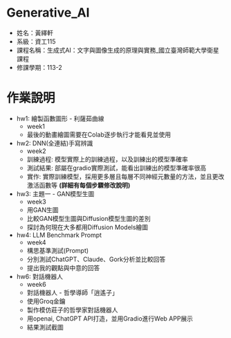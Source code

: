 # Generative_AI
* 姓名：黃繹軒
* 系級：資工115
* 課程名稱：生成式AI：文字與圖像生成的原理與實務_國立臺灣師範大學衛星課程
* 修課學期：113-2
# 作業說明
* hw1: 繪製函數圖形 - 利薩茹曲線
    - week1
    - 最後的動畫繪圖需要在Colab逐步執行才能看見並使用
* hw2: DNN(全連結)手寫辨識
    - week2
    - 訓練過程: 模型實際上的訓練過程，以及訓練出的模型準確率
    - 測試結果: 部屬在gradio實際測試，能看出訓練出的模型準確率很高
    - 實作: 實際訓練模型，採用更多層且每層不同神經元數量的方法，並且更改激活函數等 **(詳細有每個步驟修改說明)**
* hw3: 主題一 - GAN模型生圖
    - week3
    - 用GAN生圖
    - 比較GAN模型生圖與Diffusion模型生圖的差別
    - 探討為何現在大多都用Diffusion Models繪圖
* hw4: LLM Benchmark Prompt
    - week4
    - 構思基準測試(Prompt)
    - 分別測試ChatGPT、Claude、Gork分析並比較回答
    - 提出我的觀點與中意的回答
* hw6: 對話機器人
    - week6
    - 對話機器人 - 哲學導師「逍遙子」
    - 使用Groq金鑰
    - 製作模仿莊子的哲學家對話機器人
    - 用openai, ChatGPT API打造，並用Gradio進行Web APP展示
    - 結果測試截圖
